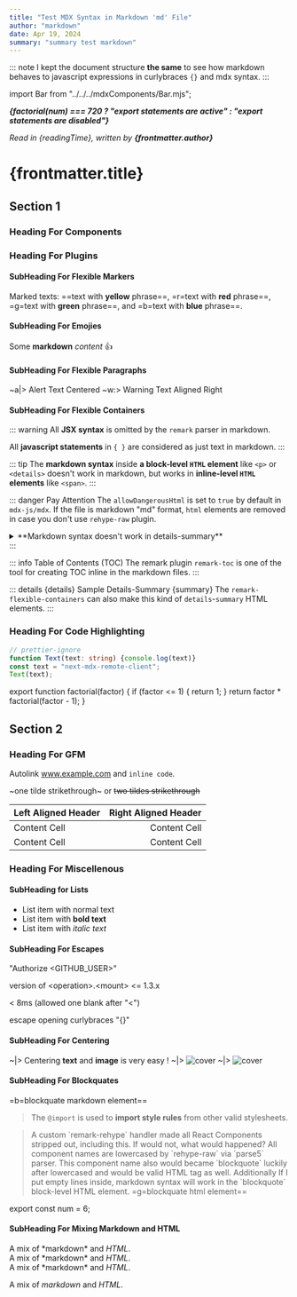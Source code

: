 ```yaml
---
title: "Test MDX Syntax in Markdown 'md' File"
author: "markdown"
date: Apr 19, 2024
summary: "summary test markdown"
---
```


::: note
I kept the document structure **the same** to see how markdown behaves to javascript expressions in curlybraces `{}` and mdx syntax.
:::

import Bar from "../../../mdxComponents/Bar.mjs";

**_{factorial(num) === 720 ? "export statements are active" : "export statements are disabled"}_**

_Read in {readingTime}, written by **{frontmatter.author}**_

# {frontmatter.title}

<Toc toc={toc} ordered indented maxDepth={5} tight />

## Section 1

### Heading For Components

<Hello name={props.foo} />

<CountButton />

<Dynamic />

<Bar className="i-am-imported-component" />

### Heading For Plugins

#### SubHeading For Flexible Markers

Marked texts: ==text with **yellow** phrase==, =r=text with **red** phrase==, =g=text with **green** phrase==, and =b=text with **blue** phrase==.

#### SubHeading For Emojies

Some **markdown** _content_ :+1:

#### SubHeading For Flexible Paragraphs

~a|> Alert Text Centered
~w:> Warning Text Aligned Right

#### SubHeading For Flexible Containers

::: warning 
All **JSX syntax** is omitted by the `remark` parser in markdown.

All **javascript statements** in `{ }` are considered as just text in markdown.
:::

::: tip
<span>The **markdown syntax** inside **a block-level `HTML` element** like `<p>` or `<details>` doesn't work in markdown, but works in **inline-level `HTML` elements** like `<span>`.</span>
:::

::: danger Pay Attention
The `allowDangerousHtml` is set to `true` by default in `mdx-js/mdx`. If the file is markdown "md" format, `html` elements are removed in case you don't use `rehype-raw` plugin.
<details>
  <summary>**Markdown syntax doesn't work in details-summary**</summary>
  + List item - 1
  + List item - 2
  <p>_The markdown list syntax also doesn't work !_</p>
</details>
:::

::: info Table of Contents (TOC)
The remark plugin `remark-toc` is one of the tool for creating TOC inline in the markdown files.
:::

::: details {details} Sample Details-Summary {summary}
The `remark-flexible-containers` can also make this kind of `details`-`summary` HTML elements.
:::

### Heading For Code Highlighting

```typescript:demo.ts
// prettier-ignore
function Text(text: string) {console.log(text)}
const text = "next-mdx-remote-client";
Text(text);
```

export function factorial(factor) {
  if (factor <= 1) {
    return 1;
  }
  return factor * factorial(factor - 1);
}

## Section 2

### Heading For GFM

Autolink www.example.com and `inline code`.

~one tilde strikethrough~ or ~~two tildes strikethrough~~

| Left Aligned Header  | Right Aligned Header |
| :------------------- | -------------------: |
| Content Cell         | Content Cell         |
| Content Cell         | Content Cell         |

### Heading For Miscellenous

#### SubHeading for Lists

+ List item with normal text
+ List item with **bold text**
+ List item with *italic text*

#### SubHeading For Escapes

"Authorize \<GITHUB_USER>"

version of \<operation>.\<mount> \<= 1.3.x

< 8ms (allowed one blank after "\<")

escape opening curlybraces "\{}"

#### SubHeading For Centering

~|> Centering **text** and **image** is very easy !
~|> <Image src="/images/cover.png" alt="cover" width={180} height={40} />
~|> ![cover](/images/cover.png)

#### SubHeading For Blockquates

=b=blockquate markdown element==
> The `@import` is used to **import style rules** from other valid stylesheets.

<BlockQuote>
  A custom `remark-rehype` handler made all React Components stripped out, including this. If would not, what would happened? All component names are lowercased by `rehype-raw` via `parse5` parser. This component name also would became `blockquote` luckily after lowercased and would be valid HTML tag as well. Additionally If I put empty lines inside, markdown syntax will work in the `blockquote` block-level HTML element. <span>=g=blockquate html element==</span>
</BlockQuote>

export const num = 6;

#### SubHeading For Mixing Markdown and HTML

<div class="note">
A mix of *markdown* and <em>HTML</em>.
</div>

<div class="note">
  A mix of *markdown* and <em>HTML</em>.
</div>

<div class="note">A mix of *markdown* and <em>HTML</em>.</div>

<div class="note">

A mix of *markdown* and <em>HTML</em>.

</div>

